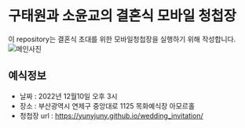# 구태원과 소윤교의 결혼식 모바일 청첩장
이 repository는 결혼식 초대를 위한 모바일청첩장을 실행하기 위해 작성합니다.
![메인사진](tmp)


## 예식정보

* 날짜 : 2022년 12월10일 오후 3시
* 장소 : 부산광역시 연제구 중앙대로 1125 목화예식장 아모르홀
* 청첩장 url : https://yunyjuny.github.io/wedding_invitation/


